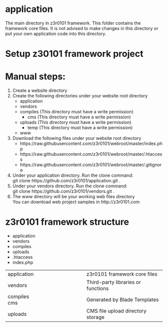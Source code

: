 # application

The main directory in z3r0101 framework. This folder contains the framework core files. It is not advised to make changes in this directory or put your own application code into this directory.

# Setup z30101 framework project

# Manual steps:
<ol>
  <li>Create a website directory</li>
  <li>Create the following directories under your website root directory
      <ul>
        <li>application</li>
        <li>vendors</li>
        <li>compiles (This directory must have a write permission)
            <ul>
              <li>cms (This directory must have a write permission)</li>
            </ul>  
        </li>
        <li>uploads (This directory must have a write permission)
            <ul>
              <li>temp (This directory must have a write permission)</li>
            </ul>  
        </li>
        <li>www</li>
      </ul>
  </li>
  <li>Download the following files under your website root directory
      <ul>
        <li>https://raw.githubusercontent.com/z3r0101/webroot/master/index.php</li>  
        <li>https://raw.githubusercontent.com/z3r0101/webroot/master/.htaccess</li>  
        <li>https://raw.githubusercontent.com/z3r0101/webroot/master/.gitignore</li>
      </ul>  
  </li>
  <li>Under your application directory.
    Run the clone command:<br>git clone https://github.com/z3r0101/application.git .
  </li>
  <li>Under your vendors directory.
    Run the clone command:<br>git clone https://github.com/z3r0101/vendors.git .
  </li>
  <li>The www directory will be your working web files directory<br>
    You can download web project samples in http://z3r0101.com
  </li>
</ol>

# z3r0101 framework structure
<ul>
  <li>application</li>
  <li>vendors</li>
  <li>compiles</li>
  <li>uploads</li>
  <li>.htaccess</li>
  <li>index.php</li>
</ul>

<table width="100%">
  <tr>
    <td width="50%">application</td>
    <td width="50%">z3r0101 framework core files</td>
  </tr>  
  <tr>
    <td>vendors</td>
    <td>Third-party libraries or functions</td>
  </tr>  
  <tr>
    <td>
      compiles<br>
      cms
    </td>
    <td>Generated by Blade Templates</td>
  </tr>
  <tr>
    <td>uploads</td>
    <td>CMS file upload directory storage</td>
  </tr>  
</table>  
